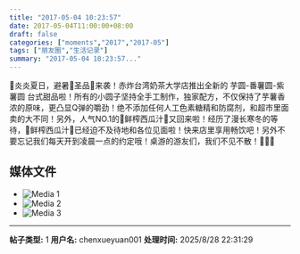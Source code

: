 ```yaml
---
title: "2017-05-04 10:23:57"
date: 2017-05-04T11:00:00+08:00
draft: false
categories: ["moments","2017","2017-05"]
tags: ["朋友圈","生活记录"]
summary: "2017-05-04 10:23:57..."
---
```


📢炎炎夏日，避暑🍨圣品🍧来袭！赤炸台湾奶茶大学店推出全新的 芋圆-番薯圆-紫薯圆 台式甜品啦！所有的小圆子坚持全手工制作，独家配方，不仅保持了芋薯香浓的原味，更凸显Q弹的嚼劲！绝不添加任何人工色素糖精和防腐剂，和超市里面卖的大不同！另外，人气NO.1的🍉鲜榨西瓜汁🍉又回来啦！经历了漫长寒冬的等待，🍉鲜榨西瓜汁🍉已经迫不及待地和各位见面啦！快来店里享用畅饮吧！另外不要忘记我们每天开到凌晨一点的约定哦！桌游的游友们，我们不见不散！🎉🎉🎉

## 媒体文件

- ![Media 1](/Moments/photos/2017-05-04/201705041023570.jpg)
- ![Media 2](/Moments/photos/2017-05-04/201705041023571.jpg)
- ![Media 3](/Moments/photos/2017-05-04/201705041023572.jpg)

---

**帖子类型:** 1
**用户名:** chenxueyuan001
**处理时间:** 2025/8/28 22:31:29